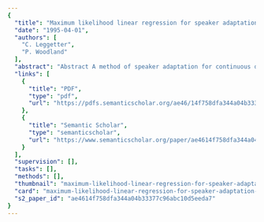 ```yaml
---
{
  "title": "Maximum likelihood linear regression for speaker adaptation of continuous density hidden Markov models",
  "date": "1995-04-01",
  "authors": [
    "C. Leggetter",
    "P. Woodland"
  ],
  "abstract": "Abstract A method of speaker adaptation for continuous density hidden Markov models (HMMs) is presented. An initial speaker-independent system is adapted to improve the modelling of a new speaker by updating the HMM parameters. Statistics are gathered from the available adaptation data and used to calculate a linear regression-based transformation for the mean vectors. The transformation matrices are calculated to maximize the likelihood of the adaptation data and can be implemented using the forward–backward algorithm. By tying the transformations among a number of distributions, adaptation can be performed for distributions which are not represented in the training data. An important feature of the method is that arbitrary adaptation data can be used—no special enrolment sentences are needed. Experiments have been performed on the ARPA RM1 database using an HMM system with cross-word triphones and mixture Gaussian output distributions. Results show that adaptation can be performed using as little as 11 s of adaptation data, and that as more data is used the adaptation performance improves. For example, using 40 adaptation utterances, a 37% reduction in error from the speaker-independent system was achieved with supervised adaptation and a 32% reduction in unsupervised mode.",
  "links": [
    {
      "title": "PDF",
      "type": "pdf",
      "url": "https://pdfs.semanticscholar.org/ae46/14f758dfa344a04b33377c96abc10d5eeda7.pdf"
    },
    {
      "title": "Semantic Scholar",
      "type": "semanticscholar",
      "url": "https://www.semanticscholar.org/paper/ae4614f758dfa344a04b33377c96abc10d5eeda7"
    }
  ],
  "supervision": [],
  "tasks": [],
  "methods": [],
  "thumbnail": "maximum-likelihood-linear-regression-for-speaker-adaptation-of-continuous-density-hidden-markov-models-thumb.jpg",
  "card": "maximum-likelihood-linear-regression-for-speaker-adaptation-of-continuous-density-hidden-markov-models-card.jpg",
  "s2_paper_id": "ae4614f758dfa344a04b33377c96abc10d5eeda7"
}
---
```


